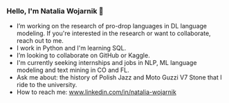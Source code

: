 ### Hello, I'm Natalia Wojarnik 👋

- I’m working on the research of pro-drop languages in DL language modeling. 
  If you're interested in the research or want to collaborate, reach out to me.
- I work in Python and I'm learning SQL.
- I’m looking to collaborate on GitHub or Kaggle.
- I'm currently seeking internships and jobs in NLP, ML language modeling and text mining in CO and FL.
- Ask me about: the history of Polish Jazz and Moto Guzzi V7 Stone that I ride to the university.
- How to reach me: www.linkedin.com/in/natalia-wojarnik

